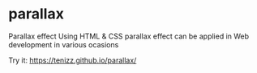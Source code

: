 # parallax
Parallax effect 
Using HTML & CSS parallax effect can be applied in Web development in various ocasions 

Try it: https://tenizz.github.io/parallax/
